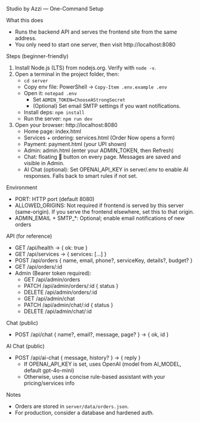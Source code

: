 Studio by Azzi — One-Command Setup

What this does
- Runs the backend API and serves the frontend site from the same address.
- You only need to start one server, then visit http://localhost:8080

Steps (beginner-friendly)
1) Install Node.js (LTS) from nodejs.org. Verify with `node -v`.
2) Open a terminal in the project folder, then:
   - `cd server`
   - Copy env file: PowerShell -> `Copy-Item .env.example .env`
   - Open it: `notepad .env`
     - Set `ADMIN_TOKEN=ChooseAStrongSecret`
     - (Optional) Set email SMTP settings if you want notifications.
   - Install deps: `npm install`
   - Run the server: `npm run dev`
3) Open your browser: http://localhost:8080
   - Home page: index.html
   - Services + ordering: services.html (Order Now opens a form)
   - Payment: payment.html (your UPI shown)
   - Admin: admin.html (enter your ADMIN_TOKEN, then Refresh)
   - Chat: floating 💬 button on every page. Messages are saved and visible in Admin.
   - AI Chat (optional): Set OPENAI_API_KEY in server/.env to enable AI responses. Falls back to smart rules if not set.

Environment
- PORT: HTTP port (default 8080)
- ALLOWED_ORIGINS: Not required if frontend is served by this server (same-origin). If you serve the frontend elsewhere, set this to that origin.
- ADMIN_EMAIL + SMTP_*: Optional; enable email notifications of new orders

API (for reference)
- GET /api/health -> { ok: true }
- GET /api/services -> { services: [...] }
- POST /api/orders { name, email, phone?, serviceKey, details?, budget? }
- GET /api/orders/:id
- Admin (Bearer token required):
  - GET /api/admin/orders
  - PATCH /api/admin/orders/:id { status }
  - DELETE /api/admin/orders/:id
  - GET /api/admin/chat
  - PATCH /api/admin/chat/:id { status }
  - DELETE /api/admin/chat/:id

Chat (public)
- POST /api/chat { name?, email?, message, page? } -> { ok, id }

AI Chat (public)
- POST /api/ai-chat { message, history? } -> { reply }
  - If OPENAI_API_KEY is set, uses OpenAI (model from AI_MODEL, default gpt-4o-mini)
  - Otherwise, uses a concise rule-based assistant with your pricing/services info

Notes
- Orders are stored in `server/data/orders.json`.
- For production, consider a database and hardened auth.
